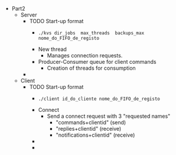 - Part2
	- Server
		- TODO Start-up format
			- ```shell
			  ./kvs dir_jobs  max_threads  backups_max  nome_do_FIFO_de_registo
			  ```
			- New thread
				- Manages connection requests.
			- Producer-Consumer queue for client commands
				- Creation of threads for consumption
		-
	- Client
		- TODO Start-up format
			- ```shell
			  ./client id_do_cliente nome_do_FIFO_de_registo
			  ```
			- Connect
				- Send a connect request with 3 "requested names"
					- "commands+clientid" (send)
					- "replies+clientid" (receive)
					- "notifications+clientid" (receive)
			-
			-